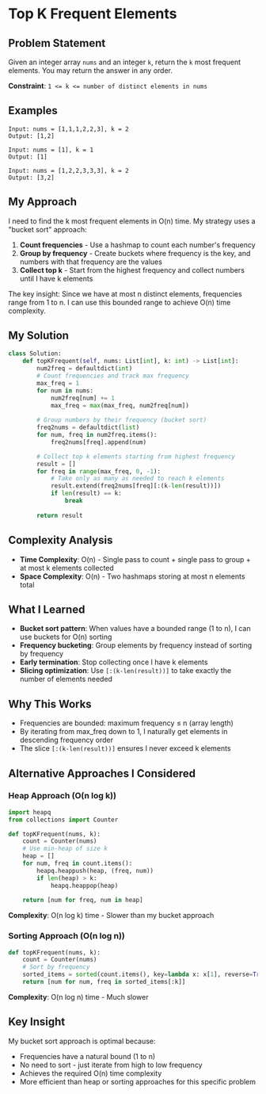 # Top K Frequent Elements

## Problem Statement
Given an integer array `nums` and an integer `k`, return the `k` most frequent elements. You may return the answer in any order.

**Constraint**: `1 <= k <= number of distinct elements in nums`

## Examples
```
Input: nums = [1,1,1,2,2,3], k = 2
Output: [1,2]

Input: nums = [1], k = 1
Output: [1]

Input: nums = [1,2,2,3,3,3], k = 2
Output: [3,2]
```

## My Approach
I need to find the k most frequent elements in O(n) time. My strategy uses a "bucket sort" approach:

1. **Count frequencies** - Use a hashmap to count each number's frequency
2. **Group by frequency** - Create buckets where frequency is the key, and numbers with that frequency are the values
3. **Collect top k** - Start from the highest frequency and collect numbers until I have k elements

The key insight: Since we have at most n distinct elements, frequencies range from 1 to n. I can use this bounded range to achieve O(n) time complexity.

## My Solution
```python
class Solution:
    def topKFrequent(self, nums: List[int], k: int) -> List[int]:
        num2freq = defaultdict(int)
        # Count frequencies and track max frequency
        max_freq = 1
        for num in nums:
            num2freq[num] += 1
            max_freq = max(max_freq, num2freq[num])
        
        # Group numbers by their frequency (bucket sort)
        freq2nums = defaultdict(list)
        for num, freq in num2freq.items():
            freq2nums[freq].append(num)

        # Collect top k elements starting from highest frequency
        result = []
        for freq in range(max_freq, 0, -1):
            # Take only as many as needed to reach k elements
            result.extend(freq2nums[freq][:(k-len(result))])
            if len(result) == k:
                break
                
        return result
```

## Complexity Analysis
- **Time Complexity**: O(n) - Single pass to count + single pass to group + at most k elements collected
- **Space Complexity**: O(n) - Two hashmaps storing at most n elements total

## What I Learned
- **Bucket sort pattern**: When values have a bounded range (1 to n), I can use buckets for O(n) sorting
- **Frequency bucketing**: Group elements by frequency instead of sorting by frequency
- **Early termination**: Stop collecting once I have k elements
- **Slicing optimization**: Use `[:(k-len(result))]` to take exactly the number of elements needed

## Why This Works
- Frequencies are bounded: maximum frequency ≤ n (array length)
- By iterating from max_freq down to 1, I naturally get elements in descending frequency order
- The slice `[:(k-len(result))]` ensures I never exceed k elements

## Alternative Approaches I Considered

### Heap Approach (O(n log k))
```python
import heapq
from collections import Counter

def topKFrequent(nums, k):
    count = Counter(nums)
    # Use min-heap of size k
    heap = []
    for num, freq in count.items():
        heapq.heappush(heap, (freq, num))
        if len(heap) > k:
            heapq.heappop(heap)
    
    return [num for freq, num in heap]
```
**Complexity**: O(n log k) time - Slower than my bucket approach

### Sorting Approach (O(n log n))
```python
def topKFrequent(nums, k):
    count = Counter(nums)
    # Sort by frequency
    sorted_items = sorted(count.items(), key=lambda x: x[1], reverse=True)
    return [num for num, freq in sorted_items[:k]]
```
**Complexity**: O(n log n) time - Much slower

## Key Insight
My bucket sort approach is optimal because:
- Frequencies have a natural bound (1 to n)
- No need to sort - just iterate from high to low frequency
- Achieves the required O(n) time complexity
- More efficient than heap or sorting approaches for this specific problem